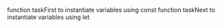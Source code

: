 function taskFirst to instantiate variables using const
function taskNext to instantiate variables using let
